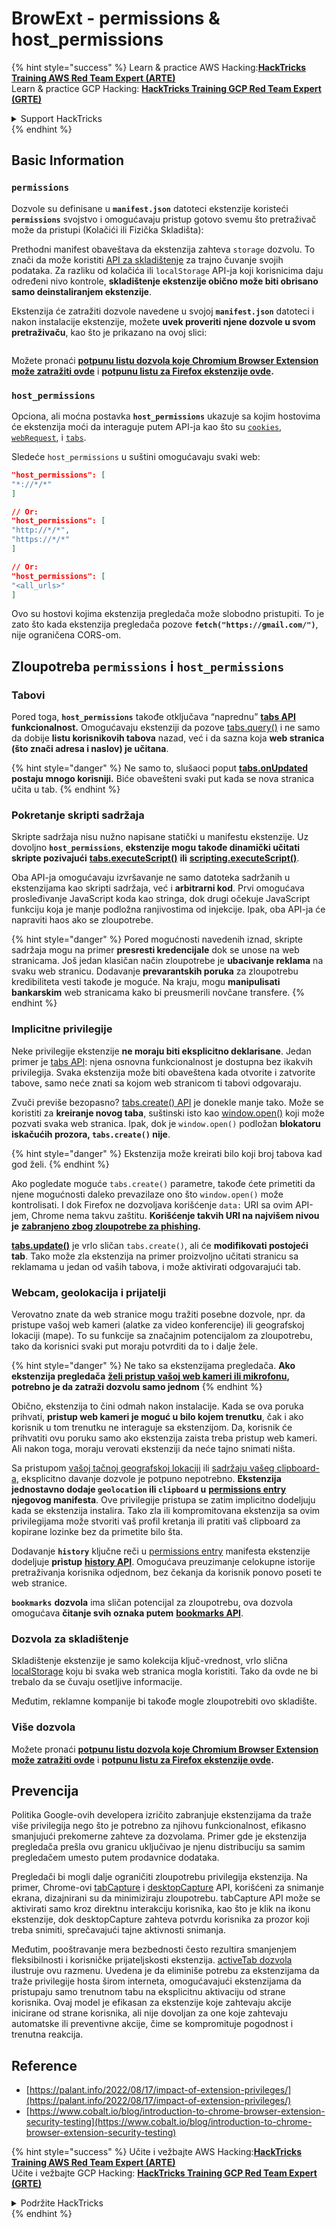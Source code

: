 # BrowExt - permissions & host\_permissions

{% hint style="success" %}
Learn & practice AWS Hacking:<img src="/.gitbook/assets/arte.png" alt="" data-size="line">[**HackTricks Training AWS Red Team Expert (ARTE)**](https://training.hacktricks.xyz/courses/arte)<img src="/.gitbook/assets/arte.png" alt="" data-size="line">\
Learn & practice GCP Hacking: <img src="/.gitbook/assets/grte.png" alt="" data-size="line">[**HackTricks Training GCP Red Team Expert (GRTE)**<img src="/.gitbook/assets/grte.png" alt="" data-size="line">](https://training.hacktricks.xyz/courses/grte)

<details>

<summary>Support HackTricks</summary>

* Check the [**subscription plans**](https://github.com/sponsors/carlospolop)!
* **Join the** 💬 [**Discord group**](https://discord.gg/hRep4RUj7f) or the [**telegram group**](https://t.me/peass) or **follow** us on **Twitter** 🐦 [**@hacktricks\_live**](https://twitter.com/hacktricks\_live)**.**
* **Share hacking tricks by submitting PRs to the** [**HackTricks**](https://github.com/carlospolop/hacktricks) and [**HackTricks Cloud**](https://github.com/carlospolop/hacktricks-cloud) github repos.

</details>
{% endhint %}

## Basic Information

### **`permissions`**

Dozvole su definisane u **`manifest.json`** datoteci ekstenzije koristeći **`permissions`** svojstvo i omogućavaju pristup gotovo svemu što pretraživač može da pristupi (Kolačići ili Fizička Skladišta):

Prethodni manifest obaveštava da ekstenzija zahteva `storage` dozvolu. To znači da može koristiti [API za skladištenje](https://developer.mozilla.org/en-US/docs/Mozilla/Add-ons/WebExtensions/API/storage) za trajno čuvanje svojih podataka. Za razliku od kolačića ili `localStorage` API-ja koji korisnicima daju određeni nivo kontrole, **skladištenje ekstenzije obično može biti obrisano samo deinstaliranjem ekstenzije**.

Ekstenzija će zatražiti dozvole navedene u svojoj **`manifest.json`** datoteci i nakon instalacije ekstenzije, možete **uvek proveriti njene dozvole u svom pretraživaču**, kao što je prikazano na ovoj slici:

<figure><img src="../../.gitbook/assets/image (18).png" alt=""><figcaption></figcaption></figure>

Možete pronaći [**potpunu listu dozvola koje Chromium Browser Extension može zatražiti ovde**](https://developer.chrome.com/docs/extensions/develop/concepts/declare-permissions#permissions) i [**potpunu listu za Firefox ekstenzije ovde**](https://developer.mozilla.org/en-US/docs/Mozilla/Add-ons/WebExtensions/manifest.json/permissions#api\_permissions)**.**

### `host_permissions`

Opciona, ali moćna postavka **`host_permissions`** ukazuje sa kojim hostovima će ekstenzija moći da interaguje putem API-ja kao što su [`cookies`](https://developer.mozilla.org/en-US/docs/Mozilla/Add-ons/WebExtensions/API/cookies), [`webRequest`](https://developer.mozilla.org/en-US/docs/Mozilla/Add-ons/WebExtensions/API/webRequest), i [`tabs`](https://developer.mozilla.org/en-US/docs/Mozilla/Add-ons/WebExtensions/API/tabs).

Sledeće `host_permissions` u suštini omogućavaju svaki web:
```json
"host_permissions": [
"*://*/*"
]

// Or:
"host_permissions": [
"http://*/*",
"https://*/*"
]

// Or:
"host_permissions": [
"<all_urls>"
]
```
Ovo su hostovi kojima ekstenzija pregledača može slobodno pristupiti. To je zato što kada ekstenzija pregledača pozove **`fetch("https://gmail.com/")`**, nije ograničena CORS-om.

## Zloupotreba `permissions` i `host_permissions`

### Tabovi

Pored toga, **`host_permissions`** takođe otključava “naprednu” [**tabs API**](https://developer.mozilla.org/en-US/docs/Mozilla/Add-ons/WebExtensions/API/tabs) **funkcionalnost.** Omogućavaju ekstenziji da pozove [tabs.query()](https://developer.mozilla.org/en-US/docs/Mozilla/Add-ons/WebExtensions/API/tabs/query) i ne samo da dobije **listu korisnikovih tabova** nazad, već i da sazna koja **web stranica (što znači adresa i naslov) je učitana**.

{% hint style="danger" %}
Ne samo to, slušaoci poput [**tabs.onUpdated**](https://developer.mozilla.org/en-US/docs/Mozilla/Add-ons/WebExtensions/API/tabs/onUpdated) **postaju mnogo korisniji.** Biće obavešteni svaki put kada se nova stranica učita u tab.
{% endhint %}

### Pokretanje skripti sadržaja <a href="#running-content-scripts" id="running-content-scripts"></a>

Skripte sadržaja nisu nužno napisane statički u manifestu ekstenzije. Uz dovoljno **`host_permissions`**, **ekstenzije mogu takođe dinamički učitati skripte pozivajući** [**tabs.executeScript()**](https://developer.mozilla.org/en-US/docs/Mozilla/Add-ons/WebExtensions/API/tabs/executeScript) **ili** [**scripting.executeScript()**](https://developer.mozilla.org/en-US/docs/Mozilla/Add-ons/WebExtensions/API/scripting/executeScript).

Oba API-ja omogućavaju izvršavanje ne samo datoteka sadržanih u ekstenzijama kao skripti sadržaja, već i **arbitrarni kod**. Prvi omogućava prosleđivanje JavaScript koda kao stringa, dok drugi očekuje JavaScript funkciju koja je manje podložna ranjivostima od injekcije. Ipak, oba API-ja će napraviti haos ako se zloupotrebe.

{% hint style="danger" %}
Pored mogućnosti navedenih iznad, skripte sadržaja mogu na primer **presresti kredencijale** dok se unose na web stranicama. Još jedan klasičan način zloupotrebe je **ubacivanje reklama** na svaku web stranicu. Dodavanje **prevarantskih poruka** za zloupotrebu kredibiliteta vesti takođe je moguće. Na kraju, mogu **manipulisati bankarskim** web stranicama kako bi preusmerili novčane transfere.
{% endhint %}

### Implicitne privilegije <a href="#implicit-privileges" id="implicit-privileges"></a>

Neke privilegije ekstenzije **ne moraju biti eksplicitno deklarisane**. Jedan primer je [tabs API](https://developer.mozilla.org/en-US/docs/Mozilla/Add-ons/WebExtensions/API/tabs): njena osnovna funkcionalnost je dostupna bez ikakvih privilegija. Svaka ekstenzija može biti obaveštena kada otvorite i zatvorite tabove, samo neće znati sa kojom web stranicom ti tabovi odgovaraju.

Zvuči previše bezopasno? [tabs.create() API](https://developer.mozilla.org/en-US/docs/Mozilla/Add-ons/WebExtensions/API/tabs/create) je donekle manje tako. Može se koristiti za **kreiranje novog taba**, suštinski isto kao [window.open()](https://developer.mozilla.org/en-US/docs/Web/API/Window/open) koji može pozvati svaka web stranica. Ipak, dok je `window.open()` podložan **blokatoru iskačućih prozora, `tabs.create()` nije**.

{% hint style="danger" %}
Ekstenzija može kreirati bilo koji broj tabova kad god želi.
{% endhint %}

Ako pogledate moguće `tabs.create()` parametre, takođe ćete primetiti da njene mogućnosti daleko prevazilaze ono što `window.open()` može kontrolisati. I dok Firefox ne dozvoljava korišćenje `data:` URI sa ovim API-jem, Chrome nema takvu zaštitu. **Korišćenje takvih URI na najvišem nivou je** [**zabranjeno zbog zloupotrebe za phishing**](https://bugzilla.mozilla.org/show\_bug.cgi?id=1331351)**.**

[**tabs.update()**](https://developer.mozilla.org/en-US/docs/Mozilla/Add-ons/WebExtensions/API/tabs/update) je vrlo sličan `tabs.create()`, ali će **modifikovati postojeći tab**. Tako može zla ekstenzija na primer proizvoljno učitati stranicu sa reklamama u jedan od vaših tabova, i može aktivirati odgovarajući tab.

### Webcam, geolokacija i prijatelji <a href="#webcam-geolocation-and-friends" id="webcam-geolocation-and-friends"></a>

Verovatno znate da web stranice mogu tražiti posebne dozvole, npr. da pristupe vašoj web kameri (alatke za video konferencije) ili geografskoj lokaciji (mape). To su funkcije sa značajnim potencijalom za zloupotrebu, tako da korisnici svaki put moraju potvrditi da to i dalje žele.

{% hint style="danger" %}
Ne tako sa ekstenzijama pregledača. **Ako ekstenzija pregledača** [**želi pristup vašoj web kameri ili mikrofonu**](https://developer.mozilla.org/en-US/docs/Web/API/MediaDevices/getUserMedia)**, potrebno je da zatraži dozvolu samo jednom**
{% endhint %}

Obično, ekstenzija to čini odmah nakon instalacije. Kada se ova poruka prihvati, **pristup web kameri je moguć u bilo kojem trenutku**, čak i ako korisnik u tom trenutku ne interaguje sa ekstenzijom. Da, korisnik će prihvatiti ovu poruku samo ako ekstenzija zaista treba pristup web kameri. Ali nakon toga, moraju verovati ekstenziji da neće tajno snimati ništa.

Sa pristupom [vašoj tačnoj geografskoj lokaciji](https://developer.mozilla.org/en-US/docs/Web/API/Geolocation) ili [sadržaju vašeg clipboard-a](https://developer.mozilla.org/en-US/docs/Web/API/Clipboard\_API), eksplicitno davanje dozvole je potpuno nepotrebno. **Ekstenzija jednostavno dodaje `geolocation` ili `clipboard` u** [**permissions entry**](https://developer.mozilla.org/en-US/docs/Mozilla/Add-ons/WebExtensions/manifest.json/permissions) **njegovog manifesta**. Ove privilegije pristupa se zatim implicitno dodeljuju kada se ekstenzija instalira. Tako zla ili kompromitovana ekstenzija sa ovim privilegijama može stvoriti vaš profil kretanja ili pratiti vaš clipboard za kopirane lozinke bez da primetite bilo šta.

Dodavanje **`history`** ključne reči u [permissions entry](https://developer.mozilla.org/en-US/docs/Mozilla/Add-ons/WebExtensions/manifest.json/permissions) manifesta ekstenzije dodeljuje **pristup** [**history API**](https://developer.mozilla.org/en-US/docs/Mozilla/Add-ons/WebExtensions/API/history). Omogućava preuzimanje celokupne istorije pretraživanja korisnika odjednom, bez čekanja da korisnik ponovo poseti te web stranice.

**`bookmarks`** **dozvola** ima sličan potencijal za zloupotrebu, ova dozvola omogućava **čitanje svih oznaka putem** [**bookmarks API**](https://developer.mozilla.org/en-US/docs/Mozilla/Add-ons/WebExtensions/API/bookmarks).

### Dozvola za skladištenje <a href="#the-storage-permission" id="the-storage-permission"></a>

Skladištenje ekstenzije je samo kolekcija ključ-vrednost, vrlo slična [localStorage](https://developer.mozilla.org/en-US/docs/Web/API/Window/localStorage) koju bi svaka web stranica mogla koristiti. Tako da ovde ne bi trebalo da se čuvaju osetljive informacije.

Međutim, reklamne kompanije bi takođe mogle zloupotrebiti ovo skladište.

### Više dozvola

Možete pronaći [**potpunu listu dozvola koje Chromium Browser Extension može zatražiti ovde**](https://developer.chrome.com/docs/extensions/develop/concepts/declare-permissions#permissions) i [**potpunu listu za Firefox ekstenzije ovde**](https://developer.mozilla.org/en-US/docs/Mozilla/Add-ons/WebExtensions/manifest.json/permissions#api\_permissions)**.**

## Prevencija <a href="#why-not-restrict-extension-privileges" id="why-not-restrict-extension-privileges"></a>

Politika Google-ovih developera izričito zabranjuje ekstenzijama da traže više privilegija nego što je potrebno za njihovu funkcionalnost, efikasno smanjujući prekomerne zahteve za dozvolama. Primer gde je ekstenzija pregledača prešla ovu granicu uključivao je njenu distribuciju sa samim pregledačem umesto putem prodavnice dodataka.

Pregledači bi mogli dalje ograničiti zloupotrebu privilegija ekstenzija. Na primer, Chrome-ovi [tabCapture](https://developer.chrome.com/docs/extensions/reference/tabCapture/) i [desktopCapture](https://developer.chrome.com/docs/extensions/reference/desktopCapture/) API, korišćeni za snimanje ekrana, dizajnirani su da minimiziraju zloupotrebu. tabCapture API može se aktivirati samo kroz direktnu interakciju korisnika, kao što je klik na ikonu ekstenzije, dok desktopCapture zahteva potvrdu korisnika za prozor koji treba snimiti, sprečavajući tajne aktivnosti snimanja.

Međutim, pooštravanje mera bezbednosti često rezultira smanjenjem fleksibilnosti i korisničke prijateljskosti ekstenzija. [activeTab dozvola](https://developer.mozilla.org/en-US/docs/Mozilla/Add-ons/WebExtensions/manifest.json/permissions#activetab\_permission) ilustruje ovu razmenu. Uvedena je da eliminiše potrebu za ekstenzijama da traže privilegije hosta širom interneta, omogućavajući ekstenzijama da pristupaju samo trenutnom tabu na eksplicitnu aktivaciju od strane korisnika. Ovaj model je efikasan za ekstenzije koje zahtevaju akcije inicirane od strane korisnika, ali nije dovoljan za one koje zahtevaju automatske ili preventivne akcije, čime se kompromituje pogodnost i trenutna reakcija.

## **Reference**

* [https://palant.info/2022/08/17/impact-of-extension-privileges/](https://palant.info/2022/08/17/impact-of-extension-privileges/)
* [https://www.cobalt.io/blog/introduction-to-chrome-browser-extension-security-testing](https://www.cobalt.io/blog/introduction-to-chrome-browser-extension-security-testing)

{% hint style="success" %}
Učite i vežbajte AWS Hacking:<img src="/.gitbook/assets/arte.png" alt="" data-size="line">[**HackTricks Training AWS Red Team Expert (ARTE)**](https://training.hacktricks.xyz/courses/arte)<img src="/.gitbook/assets/arte.png" alt="" data-size="line">\
Učite i vežbajte GCP Hacking: <img src="/.gitbook/assets/grte.png" alt="" data-size="line">[**HackTricks Training GCP Red Team Expert (GRTE)**<img src="/.gitbook/assets/grte.png" alt="" data-size="line">](https://training.hacktricks.xyz/courses/grte)

<details>

<summary>Podržite HackTricks</summary>

* Proverite [**planove pretplate**](https://github.com/sponsors/carlospolop)!
* **Pridružite se** 💬 [**Discord grupi**](https://discord.gg/hRep4RUj7f) ili [**telegram grupi**](https://t.me/peass) ili **pratite** nas na **Twitteru** 🐦 [**@hacktricks\_live**](https://twitter.com/hacktricks\_live)**.**
* **Podelite hakerske trikove slanjem PR-ova na** [**HackTricks**](https://github.com/carlospolop/hacktricks) i [**HackTricks Cloud**](https://github.com/carlospolop/hacktricks-cloud) github repozitorijume.

</details>
{% endhint %}
